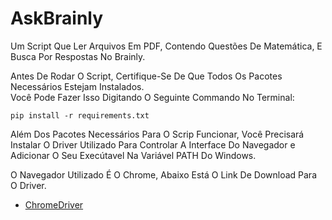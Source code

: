# AskBrainly
Um Script Que Ler Arquivos Em PDF, Contendo Questões De Matemática, E Busca Por Respostas No Brainly.

Antes De Rodar O Script, Certifique-Se De Que Todos Os Pacotes Necessários Estejam Instalados.  
Você Pode Fazer Isso Digitando O Seguinte Commando No Terminal:
```
pip install -r requirements.txt
```  
Além Dos Pacotes Necessários Para O Scrip Funcionar, Você Precisará Instalar O Driver Utilizado Para Controlar A Interface Do Navegador e Adicionar O Seu Execútavel Na Variável PATH Do Windows.  

O Navegador Utilizado É O Chrome, Abaixo Está O Link De Download Para O Driver.  
* [ChromeDriver](https://sites.google.com/a/chromium.org/chromedriver/downloads)
